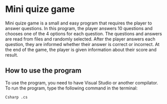 # Mini quize game

Mini quize game is a small and easy program that requires the player to answer questions. In this program, the player answers 10 questions and chooses one of the 4 options for each question. The questions and answers are read from files and randomly selected. After the player answers each question, they are informed whether their answer is correct or incorrect. At the end of the game, the player is given information about their score and result.

## How to use the program

To use the program, you need to have Visual Studio or another compilator. To run the program, type the following command in the terminal:

```bash
Csharp .cs
